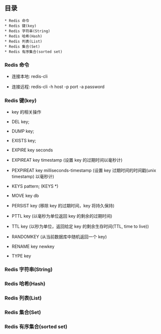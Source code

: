 ## 目录
```
* Redis 命令
* Redis 键(key)
* Redis 字符串(String)
* Redis 哈希(Hash)
* Redis 列表(List)
* Redis 集合(Set)
* Redis 有序集合(sorted set)
```


### Redis 命令
* 连接本地: redis-cli 

* 连接远程: redis-cli -h host -p port -a password


### Redis 键(key)
* key 的相关操作

* DEL key;

* DUMP key;

* EXISTS key;

* EXPIRE key seconds

* EXPIREAT key timestamp (设置 key 的过期时间以毫秒计)

* PEXPIREAT key milliseconds-timestamp (设置 key 过期时间的时间戳(unix timestamp) 以毫秒计)

* KEYS pattern; (KEYS *)

* MOVE key db 

* PERSIST key (移除 key 的过期时间，key 将持久保持)

* PTTL key (以毫秒为单位返回 key 的剩余的过期时间)

* TTL key (以秒为单位，返回给定 key 的剩余生存时间(TTL, time to live))

* RANDOMKEY (从当前数据库中随机返回一个 key)

* RENAME key newkey 

* TYPE key

### Redis 字符串(String)




### Redis 哈希(Hash)




### Redis 列表(List)




### Redis 集合(Set)




### Redis 有序集合(sorted set)



